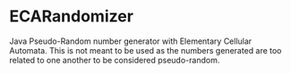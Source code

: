 # ECARandomizer
Java Pseudo-Random number generator with Elementary Cellular Automata.
This is not meant to be used as the numbers generated are too related to one another to be considered pseudo-random.

